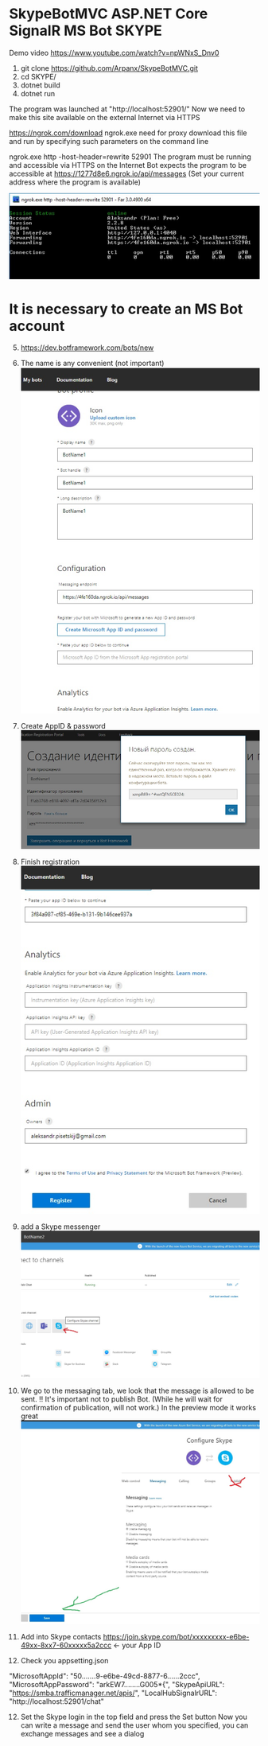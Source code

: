 ﻿# SkypeBotMVC ASP.NET Core SignalR  MS Bot SKYPE

Demo video https://www.youtube.com/watch?v=npWNxS_Dnv0

1) git clone https://github.com/Arpanx/SkypeBotMVC.git
2) cd SKYPE/
3) dotnet  build
4) dotnet run

The program was launched at "http://localhost:52901/"
Now we need to make this site available on the external Internet via HTTPS

https://ngrok.com/download  ngrok.exe need for proxy
download this file and run by specifying such parameters on the command line

ngrok.exe http -host-header=rewrite 52901
The program must be running and accessible via HTTPS on the Internet
Bot expects the program to be accessible at  https://1277d8e6.ngrok.io/api/messages
(Set your current address where the program is available)

![Alt text](https://github.com/Arpanx/SkypeBotMVC/blob/master/SKYPE/docs/1.jpg "ngrok")

# It is necessary to create an MS Bot account
5)  https://dev.botframework.com/bots/new
6) The name is any convenient (not important)
![Alt text](https://github.com/Arpanx/SkypeBotMVC/blob/master/SKYPE/docs/2.jpg "Edit BotName")
7) Create AppID & password
![Alt text](https://github.com/Arpanx/SkypeBotMVC/blob/master/SKYPE/docs/3.jpg "Create AppID & password")
8) Finish registration
![Alt text](https://github.com/Arpanx/SkypeBotMVC/blob/master/SKYPE/docs/4.jpg "Finish")
9) add a Skype messenger
![Alt text](https://github.com/Arpanx/SkypeBotMVC/blob/master/SKYPE/docs/5.jpg "add a Skype")
10) We go to the messaging tab, we look that the message is allowed to be sent.
!! It's important not to publish Bot. (While he will wait for confirmation of publication, will not work.)
In the preview mode it works great
![Alt text](https://github.com/Arpanx/SkypeBotMVC/blob/master/SKYPE/docs/6.jpg "Finish")

11) Add into Skype contacts  https://join.skype.com/bot/xxxxxxxxx-e6be-49xx-8xx7-60xxxxx5a2ccc   <- your App ID

12) Сheck you appsetting.json

"MicrosoftAppId": "50.......9-e6be-49cd-8877-6......2ccc",
  "MicrosoftAppPassword": "arkEW7........G005*{",
  "SkypeApiURL": "https://smba.trafficmanager.net/apis/",
  "LocalHubSignalrURL": "http://localhost:52901/chat"

12) Set the Skype login in the top field and press the Set button
Now you can write a message and send the user whom you specified, you can exchange messages and see a dialog



